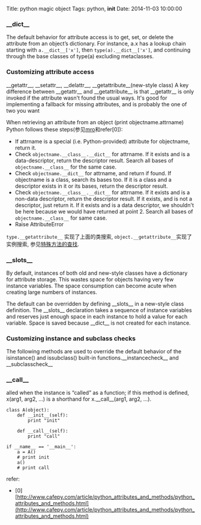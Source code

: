 Title: python magic object
Tags: python, __init__
Date: 2014-11-03 10:00:00

### \_\_dict\_\_

The default behavior for attribute access is to get, set, or delete the attribute from an object’s dictionary. For instance, a.x has a lookup chain starting with `a.__dict__['x']`, then `type(a).__dict__['x']`, and continuing through the base classes of type(a) excluding metaclasses. 

### Customizing attribute access

\_\_getattr\_\_, \_\_setattr\_\_, \_\_delattr\_\_, \_\_getattribute\_\_(new-style class)
A key difference between \_\_getattr\_\_ and \_\_getattribute\_\_ is that \_\_getattr\_\_ is only invoked if the attribute wasn't found the usual ways. It's good for implementing a fallback for missing attributes, and is probably the one of two you want

When retrieving an attribute from an object (print objectname.attrname) Python follows these steps(参见[mro](/posts/python/mro.html)和refer[0]):

 - If attrname is a special (i.e. Python-provided) attribute for objectname, return it.
 - Check `objectname.__class__.__dict__` for attrname. If it exists and is a data-descriptor, return the descriptor result. Search all bases of `objectname.__class__` for the same case.
 - Check `objectname.__dict__` for attrname, and return if found. If objectname is a class, search its bases too. If it is a class and a descriptor exists in it or its bases, return the descriptor result.
 - Check `objectname.__class__.__dict__` for attrname. If it exists and is a non-data descriptor, return the descriptor result. If it exists, and is not a descriptor, just return it. If it exists and is a data descriptor, we shouldn't be here because we would have returned at point 2. Search all bases of `objectname.__class__` for same case.
 - Raise AttributeError

`type.__getattribute__` 实现了上面的类搜索, `object.__getattribute__`实现了实例搜索, 参见[特殊方法的查找](/posts/python/special-method-lookup.html).

### \_\_slots\_\_
By default, instances of both old and new-style classes have a dictionary for attribute storage. This wastes space for objects having very few instance variables. The space consumption can become acute when creating large numbers of instances.

The default can be overridden by defining \_\_slots\_\_ in a new-style class definition. The \_\_slots\_\_ declaration takes a sequence of instance variables and reserves just enough space in each instance to hold a value for each variable. Space is saved because \_\_dict\_\_ is not created for each instance.

### Customizing instance and subclass checks
The following methods are used to override the default behavior of the isinstance() and issubclass() built-in functions.\_\_instancecheck\_\_ and \_\_subclasscheck\_\_

### \_\_call\_\_
alled when the instance is “called” as a function; if this method is defined, x(arg1, arg2, ...) is a shorthand for x.\_\_call\_\_(arg1, arg2, ...).

    class A(object):
        def __init__(self):
            print "init"
            
        def __call__(self):
            print "call"

    if __name__ == '__main__':
        a = A()
        # print init
        a()
        # print call

refer:

- [0][http://www.cafepy.com/article/python_attributes_and_methods/python_attributes_and_methods.html](http://www.cafepy.com/article/python_attributes_and_methods/python_attributes_and_methods.html)
